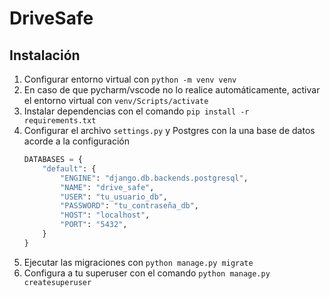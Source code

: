 # DriveSafe

## Instalación

1. Configurar entorno virtual con `python -m venv venv`
2. En caso de que pycharm/vscode no lo realice automáticamente, activar el entorno virtual con `venv/Scripts/activate`
3. Instalar dependencias con el comando `pip install -r requirements.txt`
4. Configurar el archivo `settings.py` y Postgres con la una base de datos acorde a la configuración
   ```python
   DATABASES = {
       "default": {
           "ENGINE": "django.db.backends.postgresql",
           "NAME": "drive_safe",
           "USER": "tu_usuario_db",
           "PASSWORD": "tu_contraseña_db",
           "HOST": "localhost",
           "PORT": "5432",
       }
   }
   ```
5. Ejecutar las migraciones con `python manage.py migrate`
6. Configura a tu superuser con el comando `python manage.py createsuperuser`
